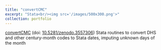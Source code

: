 ```yaml
---
title: "convertCMC"
excerpt: "Stata<br/><img src='/images/500x300.png'>"
collection: portfolio
---
```


[convertCMC](https://github.com/BugBunny/convertCMC "Open link in a new window") (doi: [10.5281/zenodo.3557306](https://doi.org/10.5281/zenodo.3557306)) Stata routines to convert DHS and other century-month codes to Stata dates, imputing unknown days of the month

